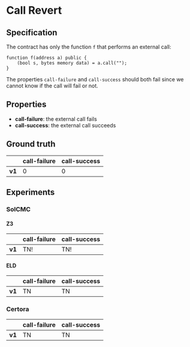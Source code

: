 # Call Revert

## Specification
The contract has only the function `f` that performs an external call:
```
function f(address a) public {
    (bool s, bytes memory data) = a.call("");
}
```
The properties `call-failure` and `call-success` should both fail since we cannot know if the call will fail or not.

## Properties
- **call-failure**: the external call fails
- **call-success**: the external call succeeds

## Ground truth
|        | call-failure | call-success |
|--------|--------------|--------------|
| **v1** | 0            | 0            |
 

## Experiments
### SolCMC
#### Z3
|        | call-failure | call-success |
|--------|--------------|--------------|
| **v1** | TN!          | TN!          |
 

#### ELD
|        | call-failure | call-success |
|--------|--------------|--------------|
| **v1** | TN           | TN           |
 


### Certora
|        | call-failure | call-success |
|--------|--------------|--------------|
| **v1** | TN           | TN           |
 

